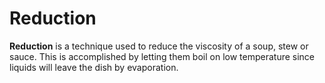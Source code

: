 # Reduction

**Reduction** is a technique used to reduce the viscosity of a soup, stew or
sauce. This is accomplished by letting them boil on low temperature since
liquids will leave the dish by evaporation.
